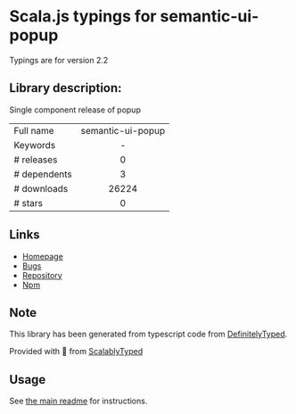 
# Scala.js typings for semantic-ui-popup

Typings are for version 2.2

## Library description:
Single component release of popup

|                    |                 |
| ------------------ | :-------------: |
| Full name          | semantic-ui-popup |
| Keywords           | - |
| # releases         | 0 |
| # dependents       | 3 |
| # downloads        | 26224 |
| # stars            | 0 |

## Links
- [Homepage](http://www.semantic-ui.com)
- [Bugs](https://github.com/Semantic-Org/Semantic-UI/issues)
- [Repository](https://github.com/Semantic-Org/UI-Popup)
- [Npm](https://www.npmjs.com/package/semantic-ui-popup)
    


## Note
This library has been generated from typescript code from [DefinitelyTyped](https://definitelytyped.org).

Provided with :purple_heart: from [ScalablyTyped](https://github.com/oyvindberg/ScalablyTyped)

## Usage
See [the main readme](../../readme.md) for instructions.


